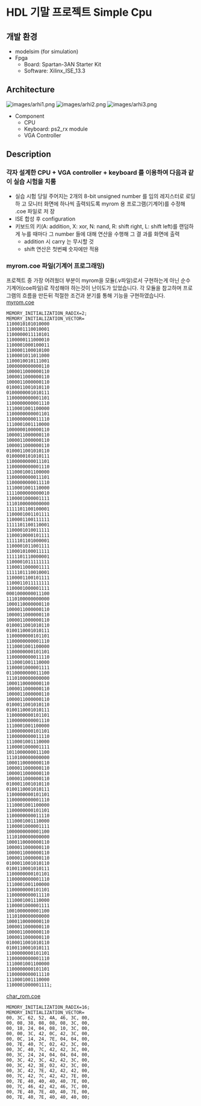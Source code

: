 # HDL 기말 프로젝트 Simple Cpu
## 개발 환경
- modelsim (for simulation)
- Fpga
    - Board: Spartan-3AN Starter Kit
    - Software: Xilinx_ISE_13.3
## Architecture
![images/arhi1.png](images/archi1.png)
![images/arhi2.png](images/archi2.png)
![images/arhi3.png](images/archi3.png)
- Component
    - CPU
    - Keyboard: ps2_rx module
    - VGA Controller
## Description
### 각자 설계한 CPU + VGA controller + keyboard 를 이용하여 다음과 같이 실습 시험을 치룸
- 실습 시험 당일 주어지는 2개의 8-bit unsigned number 를 임의 레지스터로 로딩하 고 모니터 화면에 하나씩 출력되도록 myrom 용 프로그램(기계어)를 수정해 .coe 파일로 저 장
- ISE 합성 후 configuration
- 키보드의 키(A: addition, X: xor, N: nand, R: shift right, L: shift left)를 랜덤하게 누를 때마다 그 number 들에 대해 연산을 수행해 그 결 과를 화면에 출력
    - addition 시 carry 는 무시할 것
    - shift 연산은 첫번째 숫자에만 적용
### myrom.coe 파일(기계어 프로그래밍)
프로젝트 중 가장 어려웠더 부분이 myrom을 모듈(.v파일)로서 구현하는게 아닌 순수 기계어(coe파일)로 작성해야 하는것이 난이도가 있었습니다.
각 모듈을 참고하며 프로그램의 흐름을 만든뒤 적절한 조건과 분기를 통해 기능을 구현하였습니다.
<br>
[myrom.coe](myrom.coe)
```
MEMORY_INITIALIZATION_RADIX=2;
MEMORY_INITIALIZATION_VECTOR=
1100010101010000  	
1100001110010001  	          
1100000011110101  	
1100000111000010  	
1100001000100011  	
1100001100010100  	
1100001011011000  	
1100010010111001 	
1000000000000110  	
1000011000000110  	
1000011000000110  	
1000011000000110  	
0100011001010110  	
0100000001010111 	
1100000000001101  	
1100000000001110  	
1110001001100000 	
1100000000001101  	
1100000000011110  	
1110001001110000 	
1000000100000110  	
1000011000000110  	
1000011000000110  	
1000011000000110  	
0100011001010110  	
0100000101010111  	
1100000000011101  	
1100000000001110  	
1110001001100000  	
1100000000011101  	
1100000000011110  	
1110001001110000  	
1111000000000010  	 
1100001000001111  	
1110100000000000  	
1111101100100001  	
1100001001101111  	
1100001100111111  	
1111101100110001  	  
1100001010011111  	 
1100010000101111  	 
1111101101000001  	 
1100001011001111  	 
1100010100011111  	    
1111101110000001  	 
1100001011111111  	 
1100011000001111  	   
1111101110010001  	 
1100001100101111  	 
1100011011111111  	  
1100001000001111  	 
0001000000011100   	
1110100000000000  	
1000110000000110  	
1000011000000110  	
1000011000000110  	
1000011000000110  	 
0100011001010110  	
0100110001010111  	
1100000000101101  	
1100000000001110  	
1110001001100000  	
1100000000101101  	
1100000000011110  	
1110001001110000 	
1100001000001111  	 
0110000000011100   	 
1110100000000000  	
1000110000000110  	
1000011000000110  	
1000011000000110  	 
1000011000000110  	
0100011001010110  	
0100110001010111  	
1100000000101101  	
1100000000001110  	
1110001001100000  	
1100000000101101  	
1100000000011110  	
1110001001110000  	
1100001000001111  	 
1011000000011100	
1110100000000000  	
1000110000000110  	
1000011000000110  	 
1000011000000110  	 
1000011000000110  	 
0100011001010110  	
0100110001010111  	
1100000000101101  	
1100000000001110  	
1110001001100000  	
1100000000101101  	
1100000000011110  	
1110001001110000  	
1100001000001111 	 
1000000000001100  	  
1110100000000000  	
1000110000000110  	 
1000011000000110  	 
1000011000000110  	 
1000011000000110  	 
0100011001010110  	
0100110001010111  	
1100000000101101  	
1100000000001110  	
1110001001100000  	
1100000000101101  	
1100000000011110  	
1110001001110000  	
1100001000001111	
1001000000001100  	
1110100000000000  	
1000110000000110  	
1000011000000110  	
1000011000000110  	
1000011000000110  	
0100011001010110  	
0100110001010111  	
1100000000101101  	
1100000000001110  	
1110001001100000  	
1100000000101101  	
1100000000011110  	
1110001001110000  	
1100001000001111;  	
```
[char_rom.coe](char_rom.coe)
<br>
```
MEMORY_INITIALIZATION_RADIX=16;
MEMORY_INITIALIZATION_VECTOR=
00, 3C, 62, 52, 4A, 46, 3C, 00,	
00, 08, 38, 08, 08, 08, 3C, 00,	
00, 18, 24, 04, 08, 10, 3C, 00,	
00, 00, 3C, 42, 0C, 42, 3C, 00,
00, 0C, 14, 24, 7E, 04, 04, 00,	
00, 7E, 40, 7C, 02, 42, 3C, 00,	
00, 3C, 40, 7C, 42, 42, 3C, 00,	
00, 3C, 24, 24, 04, 04, 04, 00,	
00, 3C, 42, 3C, 42, 42, 3C, 00,	
00, 3C, 42, 3E, 02, 42, 3C, 00,
00, 3C, 42, 7E, 42, 42, 42, 00,	
00, 7C, 42, 7C, 42, 42, 7E, 00,	
00, 7E, 40, 40, 40, 40, 7E, 00,	
00, 7C, 46, 42, 42, 46, 7C, 00, 	
00, 7E, 40, 7E, 40, 40, 7E, 00, 	 
00, 7E, 40, 7E, 40, 40, 40, 00;	
```